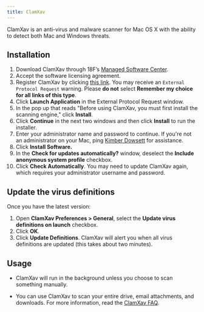 ```yaml
---
title: ClamXav
---
```


ClamXav is an anti-virus and malware scanner for Mac OS X with the ability to detect both Mac and Windows threats.


## Installation

1. Download ClamXav through 18F&rsquo;s [Managed Software Center](/managed-software-center).
2. Accept the software licensing agreement.
3. Register ClamXav by clicking [this link](https://www.clamxav.com/installRegistration/CLA151230-5218-44105). You may receive an `External Protocol Request` warning. Please **do not** select **Remember my choice for all links of this type**.
4. Click **Launch Application** in the External Protocol Request window.
5. In the pop up that reads "Before using ClamXav, you must first install the scanning engine," click **Install**.
6. Click **Continue** in the next two windows and then click **Install** to run the installer.
7. Enter your administrator name and password to continue. If you're not an administrator on your Mac, ping [Kimber Dowsett](https://gsa-tts.slack.com/team/kimber) for assistance.
8. Click **Install Software.**
9. In the **Check for updates automatically?** window, deselect the **Include anonymous system profile** checkbox.
10. Click **Check Automatically**. You may need to update ClamXav again, which requires your administrator username and password.

## Update the virus definitions

Once you have the latest version:

1. Open **ClamXav Preferences > General**, select the **Update virus definitions on launch** checkbox.
2. Click **OK**.
3. Click **Update Definitions**. ClamXav will alert you when all virus definitions are updated (this takes about two minutes).

## Usage

- ClamXav will run in the background unless you choose to scan something manually.

- You can use ClamXav to scan your entire drive, email attachments, and downloads. For more information, read the [ClamXav FAQ](https://www.clamxav.com/faq.php).
